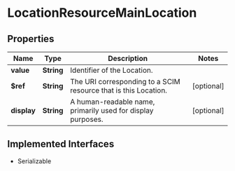 

# LocationResourceMainLocation


## Properties

Name | Type | Description | Notes
------------ | ------------- | ------------- | -------------
**value** | **String** | Identifier of the Location. | 
**$ref** | **String** | The URI corresponding to a SCIM resource that is this Location. |  [optional]
**display** | **String** | A human-readable name, primarily used for display purposes. |  [optional]


## Implemented Interfaces

* Serializable


